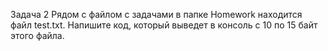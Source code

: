 Задача 2 Рядом с файлом с задачами в папке Homework находится файл test.txt. Напишите код, который выведет в консоль с 10 по 15 байт этого файла.